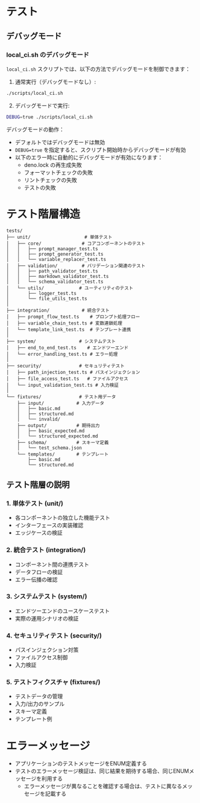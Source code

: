 # テスト

## デバッグモード

### local_ci.sh のデバッグモード

`local_ci.sh` スクリプトでは、以下の方法でデバッグモードを制御できます：

1. 通常実行（デバッグモードなし）:

```bash
./scripts/local_ci.sh
```

2. デバッグモードで実行:

```bash
DEBUG=true ./scripts/local_ci.sh
```

デバッグモードの動作：

- デフォルトではデバッグモードは無効
- `DEBUG=true` を指定すると、スクリプト開始時からデバッグモードが有効
- 以下のエラー時に自動的にデバッグモードが有効になります：
  - deno.lock の再生成失敗
  - フォーマットチェックの失敗
  - リントチェックの失敗
  - テストの失敗

# テスト階層構造

```
tests/
├── unit/                    # 単体テスト
│   ├── core/               # コアコンポーネントのテスト
│   │   ├── prompt_manager_test.ts
│   │   ├── prompt_generator_test.ts
│   │   └── variable_replacer_test.ts
│   ├── validation/         # バリデーション関連のテスト
│   │   ├── path_validator_test.ts
│   │   ├── markdown_validator_test.ts
│   │   └── schema_validator_test.ts
│   └── utils/             # ユーティリティのテスト
│       ├── logger_test.ts
│       └── file_utils_test.ts
│
├── integration/            # 統合テスト
│   ├── prompt_flow_test.ts    # プロンプト処理フロー
│   ├── variable_chain_test.ts # 変数連鎖処理
│   └── template_link_test.ts  # テンプレート連携
│
├── system/                # システムテスト
│   ├── end_to_end_test.ts    # エンドツーエンド
│   └── error_handling_test.ts # エラー処理
│
├── security/              # セキュリティテスト
│   ├── path_injection_test.ts # パスインジェクション
│   ├── file_access_test.ts   # ファイルアクセス
│   └── input_validation_test.ts # 入力検証
│
└── fixtures/              # テスト用データ
    ├── input/            # 入力データ
    │   ├── basic.md
    │   ├── structured.md
    │   └── invalid/
    ├── output/           # 期待出力
    │   ├── basic_expected.md
    │   └── structured_expected.md
    ├── schema/           # スキーマ定義
    │   └── test_schema.json
    └── templates/        # テンプレート
        ├── basic.md
        └── structured.md
```

## テスト階層の説明

### 1. 単体テスト (unit/)

- 各コンポーネントの独立した機能テスト
- インターフェースの実装確認
- エッジケースの検証

### 2. 統合テスト (integration/)

- コンポーネント間の連携テスト
- データフローの検証
- エラー伝播の確認

### 3. システムテスト (system/)

- エンドツーエンドのユースケーステスト
- 実際の運用シナリオの検証

### 4. セキュリティテスト (security/)

- パスインジェクション対策
- ファイルアクセス制御
- 入力検証

### 5. テストフィクスチャ (fixtures/)

- テストデータの管理
- 入力/出力のサンプル
- スキーマ定義
- テンプレート例

# エラーメッセージ

- アプリケーションのテストメッセージをENUM定義する
- テストのエラーメッセージ検証は、同じ結果を期待する場合、同じENUMメッセージを利用する
  - エラーメッセージが異なることを確認する場合は、テストに異なるメッセージを記載する
